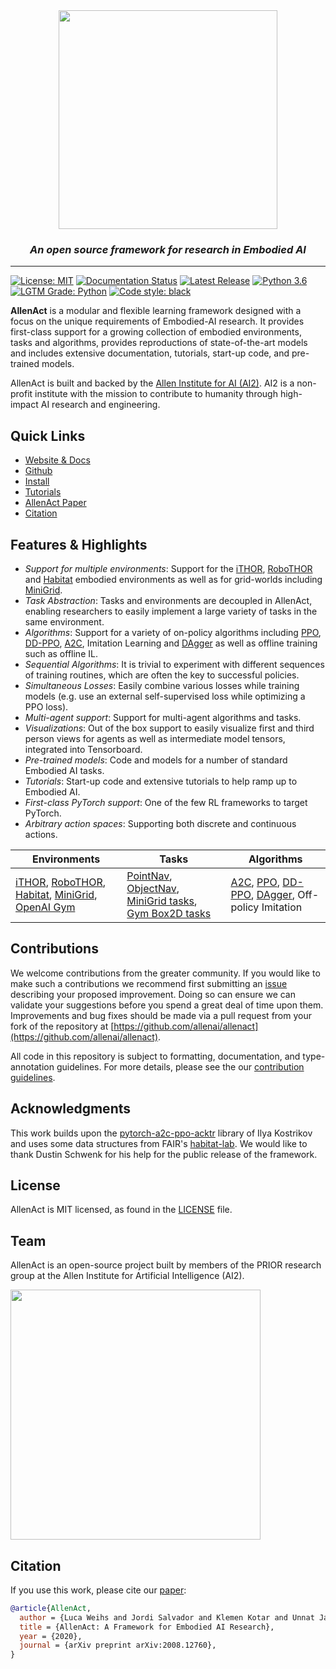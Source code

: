 <div align="center">
    <img src="docs/img/AllenAct.svg" width="350" />
    <br>
    <i><h3>An open source framework for research in Embodied AI</h3></i>
    </p>
    <hr/>
</div>

[![License: MIT](https://img.shields.io/badge/License-MIT-yellow.svg)](./LICENSE)
[![Documentation Status](https://img.shields.io/badge/docs-up%20to%20date-Green.svg)](https://allenact.org)
[![Latest Release](https://img.shields.io/github/v/release/allenai/allenact)](https://github.com/allenai/allenact/releases/latest)
[![Python 3.6](https://img.shields.io/badge/python-3.6+-blue.svg)](https://www.python.org/downloads/release/python-360/)
[![LGTM Grade: Python](https://img.shields.io/lgtm/grade/python/g/allenai/allenact.svg?logo=lgtm&logoWidth=18)](https://lgtm.com/projects/g/allenai/allenact/context:python)
[![Code style: black](https://img.shields.io/badge/code%20style-black-000000.svg)](https://github.com/psf/black)

**AllenAct** is a modular and flexible learning framework designed with a focus on the unique requirements of Embodied-AI research. It provides first-class support for a growing collection of embodied environments, tasks and algorithms, provides reproductions of state-of-the-art models and includes extensive documentation, tutorials, start-up code, and pre-trained models.

AllenAct is built and backed by the [Allen Institute for AI (AI2)](https://allenai.org/). AI2 is a non-profit institute with the mission to contribute to humanity through high-impact AI research and engineering.

## Quick Links

- [Website & Docs](https://www.allenact.org/)
- [Github](https://github.com/allenai/allenact)
- [Install](https://www.allenact.org/installation/installation-allenact/)
- [Tutorials](https://www.allenact.org/tutorials/)
- [AllenAct Paper](https://arxiv.org/abs/2008.12760)
- [Citation](#citation)

## Features & Highlights

* _Support for multiple environments_: Support for the [iTHOR](https://ai2thor.allenai.org/ithor/), [RoboTHOR](https://ai2thor.allenai.org/robothor/) and [Habitat](https://aihabitat.org/) embodied environments as well as for grid-worlds including [MiniGrid](https://github.com/maximecb/gym-minigrid).
* _Task Abstraction_: Tasks and environments are decoupled in AllenAct, enabling researchers to easily implement a large variety of tasks in the same environment.
* _Algorithms_: Support for a variety of on-policy algorithms including [PPO](https://arxiv.org/pdf/1707.06347.pdf), [DD-PPO](https://arxiv.org/pdf/1911.00357.pdf), [A2C](https://arxiv.org/pdf/1611.05763.pdf), Imitation Learning and [DAgger](https://www.ri.cmu.edu/pub_files/2011/4/Ross-AISTATS11-NoRegret.pdf) as well as offline training such as offline IL.
* _Sequential Algorithms_: It is trivial to experiment with different sequences of training routines, which are often the key to successful policies.
* _Simultaneous Losses_: Easily combine various losses while training models (e.g. use an external self-supervised loss while optimizing a PPO loss).
* _Multi-agent support_: Support for multi-agent algorithms and tasks.
* _Visualizations_: Out of the box support to easily visualize first and third person views for agents as well as intermediate model tensors, integrated into Tensorboard.
* _Pre-trained models_: Code and models for a number of standard Embodied AI tasks.
* _Tutorials_: Start-up code and extensive tutorials to help ramp up to Embodied AI.
* _First-class PyTorch support_: One of the few RL frameworks to target PyTorch.
* _Arbitrary action spaces_: Supporting both discrete and continuous actions.

|Environments|Tasks|Algorithms|
|------------|-----|----------|
|[iTHOR](https://ai2thor.allenai.org/ithor/), [RoboTHOR](https://ai2thor.allenai.org/robothor/), [Habitat](https://aihabitat.org/), [MiniGrid](https://github.com/maximecb/gym-minigrid), [OpenAI Gym](https://gym.openai.com/)|[PointNav](https://arxiv.org/pdf/1807.06757.pdf), [ObjectNav](https://arxiv.org/pdf/2006.13171.pdf), [MiniGrid tasks](https://github.com/maximecb/gym-minigrid), [Gym Box2D tasks](https://gym.openai.com/envs/#box2d)|[A2C](https://arxiv.org/pdf/1611.05763.pdf), [PPO](https://arxiv.org/pdf/1707.06347.pdf), [DD-PPO](https://arxiv.org/pdf/1911.00357.pdf), [DAgger](https://www.ri.cmu.edu/pub_files/2011/4/Ross-AISTATS11-NoRegret.pdf), Off-policy Imitation|

## Contributions
We welcome contributions from the greater community. If you would like to make such a contributions we recommend first submitting an [issue](https://github.com/allenai/allenact/issues) describing your proposed improvement. Doing so can ensure we can validate your suggestions before you spend a great deal of time upon them. Improvements and bug fixes should be made via a pull request from your fork of the repository at [https://github.com/allenai/allenact](https://github.com/allenai/allenact).

All code in this repository is subject to formatting, documentation, and type-annotation guidelines. For more details, please see the our [contribution guidelines](CONTRIBUTING.md).

## Acknowledgments
This work builds upon the [pytorch-a2c-ppo-acktr](https://github.com/ikostrikov/pytorch-a2c-ppo-acktr-gail) library of Ilya Kostrikov and uses some data structures from FAIR's [habitat-lab](https://github.com/facebookresearch/habitat-lab). We would like to thank Dustin Schwenk for his help for the public release of the framework.

## License
AllenAct is MIT licensed, as found in the [LICENSE](LICENSE) file.

## Team
AllenAct is an open-source project built by members of the PRIOR research group at the Allen Institute for Artificial Intelligence (AI2). 

<div align="left">
    <a href="//prior.allenai.org/" target="_blank">
        <img src="docs/img/ai2-prior.svg" width="400">
    </a>
    <br>
</div>

## Citation
If you use this work, please cite our [paper](https://arxiv.org/abs/2008.12760):

```bibtex
@article{AllenAct,
  author = {Luca Weihs and Jordi Salvador and Klemen Kotar and Unnat Jain and Kuo-Hao Zeng and Roozbeh Mottaghi and Aniruddha Kembhavi},
  title = {AllenAct: A Framework for Embodied AI Research},
  year = {2020},
  journal = {arXiv preprint arXiv:2008.12760},
}
```



